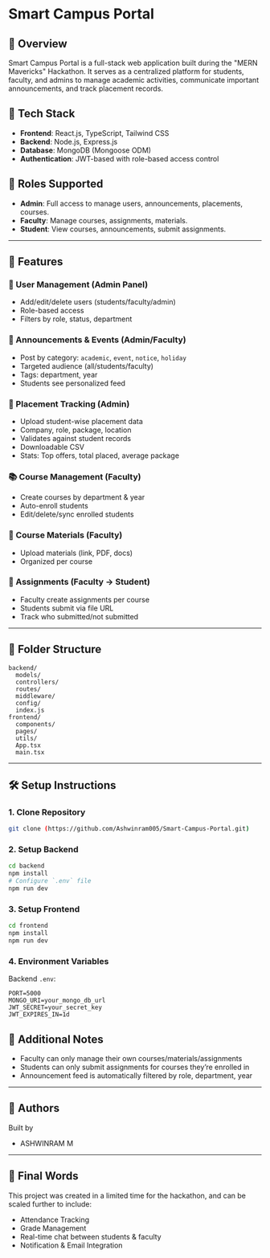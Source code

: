 # Smart Campus Portal 

## 🧠 Overview

Smart Campus Portal is a full-stack web application built during the "MERN Mavericks" Hackathon. It serves as a centralized platform for students, faculty, and admins to manage academic activities, communicate important announcements, and track placement records.

## 🧩 Tech Stack

* **Frontend**: React.js, TypeScript, Tailwind CSS
* **Backend**: Node.js, Express.js
* **Database**: MongoDB (Mongoose ODM)
* **Authentication**: JWT-based with role-based access control

## 🔐 Roles Supported

* **Admin**: Full access to manage users, announcements, placements, courses.
* **Faculty**: Manage courses, assignments, materials.
* **Student**: View courses, announcements, submit assignments.

---

## 🚀 Features

### 👤 User Management (Admin Panel)

* Add/edit/delete users (students/faculty/admin)
* Role-based access
* Filters by role, status, department

### 📢 Announcements & Events (Admin/Faculty)

* Post by category: `academic`, `event`, `notice`, `holiday`
* Targeted audience (all/students/faculty)
* Tags: department, year
* Students see personalized feed

### 🎯 Placement Tracking (Admin)

* Upload student-wise placement data
* Company, role, package, location
* Validates against student records
* Downloadable CSV
* Stats: Top offers, total placed, average package

### 📚 Course Management (Faculty)

* Create courses by department & year
* Auto-enroll students
* Edit/delete/sync enrolled students

### 📁 Course Materials (Faculty)

* Upload materials (link, PDF, docs)
* Organized per course

### 📝 Assignments (Faculty → Student)

* Faculty create assignments per course
* Students submit via file URL
* Track who submitted/not submitted

---

## 📂 Folder Structure

```
backend/
  models/
  controllers/
  routes/
  middleware/
  config/
  index.js
frontend/
  components/
  pages/
  utils/
  App.tsx
  main.tsx
```

---

## 🛠️ Setup Instructions

### 1. Clone Repository

```bash
git clone (https://github.com/Ashwinram005/Smart-Campus-Portal.git)
```

### 2. Setup Backend

```bash
cd backend
npm install
# Configure `.env` file
npm run dev
```

### 3. Setup Frontend

```bash
cd frontend
npm install
npm run dev
```

### 4. Environment Variables

Backend `.env`:

```
PORT=5000
MONGO_URI=your_mongo_db_url
JWT_SECRET=your_secret_key
JWT_EXPIRES_IN=1d
```

## 📝 Additional Notes

* Faculty can only manage their own courses/materials/assignments
* Students can only submit assignments for courses they’re enrolled in
* Announcement feed is automatically filtered by role, department, year

---

## 📌 Authors

Built by 

* ASHWINRAM M

---


## 🏁 Final Words

This project was created in a limited time for the hackathon, and can be scaled further to include:

* Attendance Tracking
* Grade Management
* Real-time chat between students & faculty
* Notification & Email Integration

